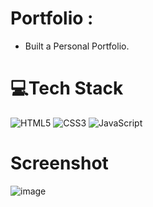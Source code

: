 #  Portfolio :

-  Built a Personal Portfolio. 

# 💻Tech Stack
  ![HTML5](https://img.shields.io/badge/html5-%23E34F26.svg?style=plastic&logo=html5&logoColor=white) 
  ![CSS3](https://img.shields.io/badge/css3-%231572B6.svg?style=plastic&logo=css3&logoColor=white) 
  ![JavaScript](https://img.shields.io/badge/javascript-%23323330.svg?style=plastic&logo=javascript&logoColor=%23F7DF1E) 

  
  # Screenshot
  ![image](https://user-images.githubusercontent.com/55540307/169820406-c5769df5-381d-4926-a01d-a468a2b0add0.png)

